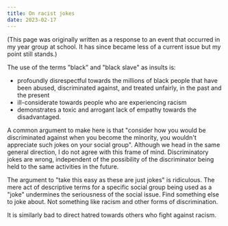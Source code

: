 ```yaml
---
title: On racist jokes
date: 2023-02-17
---
```


(This page was originally written as a response to an event that
occurred in my year group at school. It has since became less of a
current issue but my point still stands.)

The use of the terms "black" and "black slave" as insults is:

-   profoundly disrespectful towards the millions of black people that
    have been abused, discriminated against, and treated unfairly, in
    the past and the present
-   ill-considerate towards people who are experiencing racism
-   demonstrates a toxic and arrogant lack of empathy towards the
    disadvantaged.

A common argument to make here is that "consider how you would be
discriminated against when you become the minority, you wouldn't
appreciate such jokes on your social group". Although we head in the
same general direction, I do not agree with this frame of mind.
Discriminatory jokes are wrong, independent of the possibility of the
discriminator being held to the same activities in the future.

The argument to "take this easy as these are just jokes" is ridiculous.
The mere act of descriptive terms for a specific social group being used
as a "joke" undermines the seriousness of the social issue. Find
something else to joke about. Not something like racism and other forms
of discrimination.

It is similarly bad to direct hatred towards others who fight against
racism.
